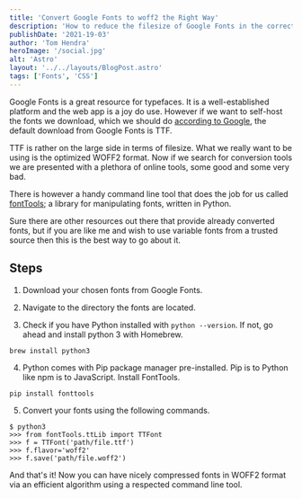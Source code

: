 ```yaml
---
title: 'Convert Google Fonts to woff2 the Right Way'
description: 'How to reduce the filesize of Google Fonts in the correct way.'
publishDate: '2021-19-03'
author: 'Tom Hendra'
heroImage: '/social.jpg'
alt: 'Astro'
layout: '../../layouts/BlogPost.astro'
tags: ['Fonts', 'CSS']
---
```


Google Fonts is a great resource for typefaces. It is a well-established platform and the web app is a joy do use. However if we want to self-host the fonts we download, which we should do [according to Google](https://developers.google.com/web/updates/2018/08/web-performance-made-easy), the default download from Google Fonts is TTF.

TTF is rather on the large side in terms of filesize. What we really want to be using is the optimized WOFF2 format. Now if we search for conversion tools we are presented with a plethora of online tools, some good and some very bad.

There is however a handy command line tool that does the job for us called [fontTools](https://github.com/fonttools/fonttools); a library for manipulating fonts, written in Python.

Sure there are other resources out there that provide already converted fonts, but if you are like me and wish to use variable fonts from a trusted source then this is the best way to go about it.

## Steps

1. Download your chosen fonts from Google Fonts.

2. Navigate to the directory the fonts are located.

3. Check if you have Python installed with `python --version`. If not, go ahead and install python 3 with Homebrew.

```shell
brew install python3
```

4. Python comes with Pip package manager pre-installed. Pip is to Python like npm is to JavaScript. Install FontTools.

```shell
pip install fonttools
```

5. Convert your fonts using the following commands.

```shell
$ python3
>>> from fontTools.ttLib import TTFont
>>> f = TTFont('path/file.ttf')
>>> f.flavor='woff2'
>>> f.save('path/file.woff2')
```

And that's it! Now you can have nicely compressed fonts in WOFF2 format via an efficient algorithm using a respected command line tool.
